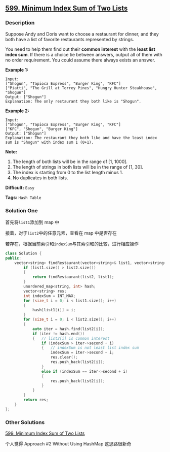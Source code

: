 ## [599. Minimum Index Sum of Two Lists](https://leetcode.com/problems/minimum-index-sum-of-two-lists/#/description)

### Description

Suppose Andy and Doris want to choose a restaurant for dinner, and they both have a list of favorite restaurants represented by strings.

You need to help them find out their **common interest** with the **least list index sum**. If there is a choice tie between answers, output all of them with no order requirement. You could assume there always exists an answer.

**Example 1:**

```
Input:
["Shogun", "Tapioca Express", "Burger King", "KFC"]
["Piatti", "The Grill at Torrey Pines", "Hungry Hunter Steakhouse", "Shogun"]
Output: ["Shogun"]
Explanation: The only restaurant they both like is "Shogun".

```

**Example 2:**

```
Input:
["Shogun", "Tapioca Express", "Burger King", "KFC"]
["KFC", "Shogun", "Burger King"]
Output: ["Shogun"]
Explanation: The restaurant they both like and have the least index sum is "Shogun" with index sum 1 (0+1).

```

**Note:**

1. The length of both lists will be in the range of [1, 1000].
2. The length of strings in both lists will be in the range of [1, 30].
3. The index is starting from 0 to the list length minus 1.
4. No duplicates in both lists.



**Difficult:** `Easy`

**Tags:** `Hash Table`



### Solution One

首先将`list1`添加到 map 中

接着，对于`list2`中的任意元素，查看在 map 中是否存在

若存在，根据当前索引和`indexSum`与其索引和的比较，进行相应操作

```c++
class Solution {
public:
    vector<string> findRestaurant(vector<string>& list1, vector<string>& list2) {
        if (list1.size() > list2.size())
        {
            return findRestaurant(list2, list1);
        }
        unordered_map<string, int> hash;
        vector<string> res;
        int indexSum = INT_MAX;
        for (size_t i = 0; i < list1.size(); i++)
        {
            hash[list1[i]] = i;
        }
        for (size_t i = 0; i < list2.size(); i++)
        {
            auto iter = hash.find(list2[i]);
            if (iter != hash.end())
            {	// list2[i] is common interest
                if (indexSum > iter->second + i)
                {	// indexSum is not least list index sum
                    indexSum = iter->second + i;
                    res.clear();
                    res.push_back(list2[i]);
                }
                else if (indexSum == iter->second + i)
                {
                    res.push_back(list2[i]);
                }
            }
        }
        return res;
    }
};
```



### Other Solutions

[599. Minimum Index Sum of Two Lists](https://leetcode.com/problems/minimum-index-sum-of-two-lists/#/solution)

个人觉得 Approach #2 Without Using HashMap 这思路很新奇